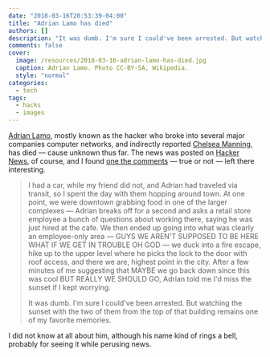 ```yaml
---
date: "2018-03-16T20:53:39-04:00"
title: "Adrian Lamo has died"
authors: []
description: "It was dumb. I'm sure I could've been arrested. But watching the sunset with the two of them from the top of that building remains one of my favorite memories."
comments: false
cover:
  image: /resources/2018-03-16-adrian-lamo-has-died.jpg
  caption: Adrian Lamo. Photo CC-BY-SA, Wikipedia.
  style: "normal"
categories:
  - tech
tags:
  - hacks
  - images
---
```


[Adrian Lamo](https://en.wikipedia.org/wiki/Adrian_Lamo), mostly known as the hacker who broke into several major companies computer networks, and indirectly reported [Chelsea Manning](https://en.wikipedia.org/wiki/Chelsea_Manning), has died — cause unknown thus far. The news was posted on [Hacker News](https://news.ycombinator.com/item?id=16601470), of course, and I found [one the comments](https://news.ycombinator.com/item?id=16602166) — true or not — left there interesting.

> I had a car, while my friend did not, and Adrian had traveled via transit, so I spent the day with them hopping around town. At one point, we were downtown grabbing food in one of the larger complexes — Adrian breaks off for a second and asks a retail store employee a bunch of questions about working there, saying he was just hired at the cafe. We then ended up going into what was clearly an employee-only area — GUYS WE AREN'T SUPPOSED TO BE HERE WHAT IF WE GET IN TROUBLE OH GOD — we duck into a fire escape, hike up to the upper level where he picks the lock to the door with roof access, and there we are, highest point in the city. After a few minutes of me suggesting that MAYBE we go back down since this was cool BUT REALLY WE SHOULD GO, Adrian told me I'd miss the sunset if I kept worrying.
>
> It was dumb. I'm sure I could've been arrested. But watching the sunset with the two of them from the top of that building remains one of my favorite memories.

I did not know at all about him, although his name kind of rings a bell, probably for seeing it while perusing news.